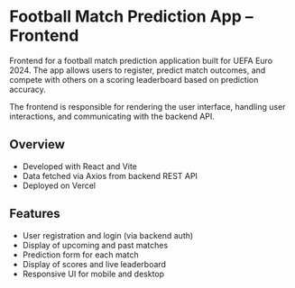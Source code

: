 # Football Match Prediction App – Frontend

Frontend for a football match prediction application built for UEFA Euro 2024. The app allows users to register, predict match outcomes, and compete with others on a scoring leaderboard based on prediction accuracy.

The frontend is responsible for rendering the user interface, handling user interactions, and communicating with the backend API.

## Overview
* Developed with React and Vite
* Data fetched via Axios from backend REST API
* Deployed on Vercel

## Features
* User registration and login (via backend auth)
* Display of upcoming and past matches
* Prediction form for each match
* Display of scores and live leaderboard
* Responsive UI for mobile and desktop
